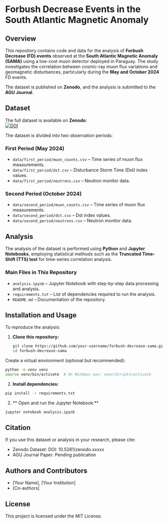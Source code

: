# **Forbush Decrease Events in the South Atlantic Magnetic Anomaly**

## **Overview**
This repository contains code and data for the analysis of **Forbush Decrease (FD) events** observed at the **South Atlantic Magnetic Anomaly (SAMA)** using a low-cost muon detector deployed in Paraguay. The study investigates the correlation between cosmic-ray muon flux variations and geomagnetic disturbances, particularly during the **May and October 2024** FD events.

The dataset is published on **Zenodo**, and the analysis is submitted to the **AGU Journal**.

## **Dataset**
The full dataset is available on **Zenodo**:  
[![DOI](https://zenodo.org/badge/DOI/10.5281/zenodo.xxxxx.svg)](https://doi.org/10.5281/zenodo.xxxxx)

The dataset is divided into two observation periods:

### **First Period (May 2024)**
- `data/first_period/muon_counts.csv` – Time series of muon flux measurements.  
- `data/first_period/dst.csv` – Disturbance Storm Time (Dst) index values.  
- `data/first_period/neutrons.csv` – Neutron monitor data.

### **Second Period (October 2024)**
- `data/second_period/muon_counts.csv` – Time series of muon flux measurements.  
- `data/second_period/dst.csv` – Dst index values.  
- `data/second_period/neutrons.csv` – Neutron monitor data.

## **Analysis**
The analysis of the dataset is performed using **Python** and **Jupyter Notebooks**, employing statistical methods such as the **Truncated Time-Shift (TTS) test** for time-series correlation analysis.

### **Main Files in This Repository**
- `analysis.ipynb` – Jupyter Notebook with step-by-step data processing and analysis.  
- `requirements.txt` – List of dependencies required to run the analysis.  
- `README.md` – Documentation of the repository.

## **Installation and Usage**
To reproduce the analysis:

1. **Clone this repository:**
   ```bash
   git clone https://github.com/your-username/forbush-decrease-sama.git
   cd forbush-decrease-sama
 Create a virtual environment (optional but recommended):

```bash
python -m venv venv
source venv/bin/activate  # On Windows use: venv\Scripts\activate
```

2. **Install dependencies:**

```bash
pip install -r requirements.txt
```

2. ** Open and run the Jupyter Notebook:**

```bash
jupyter notebook analysis.ipynb
```

## Citation

If you use this dataset or analysis in your research, please cite:

- Zenodo Dataset: DOI: 10.5281/zenodo.xxxxx
- AGU Journal Paper: Pending publication

## Authors and Contributors

- [Your Name], [Your Institution]
- [Co-authors]

## License

This project is licensed under the MIT License.

